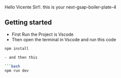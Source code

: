 Hello Vicente Sir!!.
this is your next-gsap-boiler-plate-4

## Getting started

- First Run the Project is Vscode
- Then open the terminal in Vscode and run this code

```bash
npm install

- and then this

```bash
npm run dev